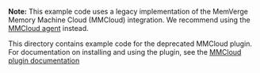 **Note:** This example code uses a legacy implementation of the MemVerge Memory Machine Cloud (MMCloud) integration. We recommend using the [MMCloud agent](https://docs.flyte.org/en/latest/flytesnacks/examples/mmcloud_agent/index.html) instead.

This directory contains example code for the deprecated MMCloud plugin. For documentation on installing and using the plugin, see the [MMCloud plugin documentation](https://docs.flyte.org/en/latest/deprecated_integrations/mmcloud_plugin/index.html)